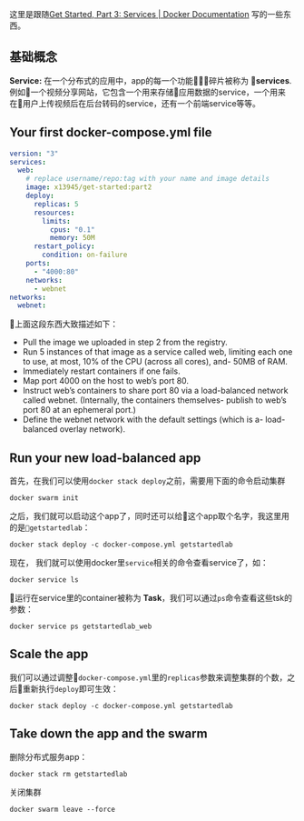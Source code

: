 这里是跟随[Get Started, Part 3: Services | Docker Documentation](https://docs.docker.com/get-started/part3/)
写的一些东西。

## 基础概念

**Service:** 在一个分布式的应用中，app的每一个功能碎片被称为 **services**. 例如一个视频分享网站，它包含一个用来存储应用数据的service，一个用来在用户上传视频后在后台转码的service，还有一个前端service等等。
## Your first docker-compose.yml file
```yml
version: "3"
services:
  web:
    # replace username/repo:tag with your name and image details
    image: x13945/get-started:part2
    deploy:
      replicas: 5
      resources:
        limits:
          cpus: "0.1"
          memory: 50M
      restart_policy:
        condition: on-failure
    ports:
      - "4000:80"
    networks:
      - webnet
networks:
  webnet:
```
上面这段东西大致描述如下：
- Pull the image we uploaded in step 2 from the registry.
- Run 5 instances of that image as a service called web, limiting each one to use, at most, 10% of the CPU (across all cores), and-  50MB of RAM.
- Immediately restart containers if one fails.
- Map port 4000 on the host to web’s port 80.
- Instruct web’s containers to share port 80 via a load-balanced network called webnet. (Internally, the containers themselves-  publish to web’s port 80 at an ephemeral port.)
- Define the webnet network with the default settings (which is a-  load-balanced overlay network).

## Run your new load-balanced app
首先，在我们可以使用`docker stack deploy`之前，需要用下面的命令启动集群

```shell
docker swarm init
```
之后，我们就可以启动这个app了，同时还可以给这个app取个名字，我这里用的是`getstartedlab`：
```shell
docker stack deploy -c docker-compose.yml getstartedlab
```

现在， 我们就可以使用docker里`service`相关的命令查看service了，如：
```shell
docker service ls
```
运行在service里的container被称为 **Task**，我们可以通过`ps`命令查看这些tsk的参数：
```
docker service ps getstartedlab_web
```
## Scale the app
我们可以通过调整`docker-compose.yml`里的`replicas`参数来调整集群的个数，之后重新执行`deploy`即可生效：
```shell
docker stack deploy -c docker-compose.yml getstartedlab
```

## Take down the app and the swarm
删除分布式服务app：
```shell
docker stack rm getstartedlab
```
关闭集群
```shell
docker swarm leave --force
```
